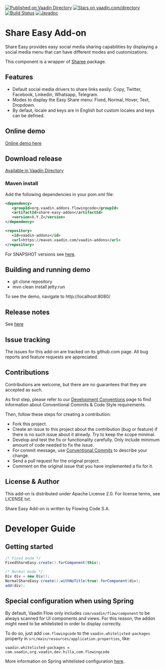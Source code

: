 [![Published on Vaadin Directory](https://img.shields.io/badge/Vaadin%20Directory-published-00b4f0.svg)](https://vaadin.com/directory/component/share-easy-add-on)
[![Stars on vaadin.com/directory](https://img.shields.io/vaadin-directory/star/share-easy-add-on.svg)](https://vaadin.com/directory/component/share-easy-add-on)
[![Build Status](https://jenkins.flowingcode.com/job/ShareEasy-addon/badge/icon)](https://jenkins.flowingcode.com/job/ShareEasy-addon)
[![Javadoc](https://img.shields.io/badge/javadoc-00b4f0)](https://javadoc.flowingcode.com/artifact/org.vaadin.addons.flowingcode/share-easy-addon)

# Share Easy Add-on

Share Easy provides easy social media sharing capabilities by displaying a social media menu that can have different modes and customizations.

This component is a wrapper of [Sharee](https://github.com/parsagholipour/sharee) package.

## Features

- Default social media drivers to share links easily: Copy, Twitter, Facebook, Linkedin, Whatsapp, Telegram.
- Modes to display the Easy Share menu: Fixed, Normal, Hover, Text, Dropdown.
- By defaut, locale and keys are in English but custom locales and keys can be defined.

## Online demo

[Online demo here](http://addonsv24.flowingcode.com/share-easy)

## Download release

[Available in Vaadin Directory](https://vaadin.com/directory/component/share-easy-add-on)

### Maven install

Add the following dependencies in your pom.xml file:

```xml
<dependency>
   <groupId>org.vaadin.addons.flowingcode</groupId>
   <artifactId>share-easy-addon</artifactId>
   <version>X.Y.Z</version>
</dependency>
```
<!-- the above dependency should be updated with latest released version information -->

```xml
<repository>
   <id>vaadin-addons</id>
   <url>https://maven.vaadin.com/vaadin-addons</url>
</repository>
```

For SNAPSHOT versions see [here](https://maven.flowingcode.com/snapshots/).

## Building and running demo

- git clone repository
- mvn clean install jetty:run

To see the demo, navigate to http://localhost:8080/

## Release notes

See [here](https://github.com/FlowingCode/ShareEasy/releases)

## Issue tracking

The issues for this add-on are tracked on its github.com page. All bug reports and feature requests are appreciated. 

## Contributions

Contributions are welcome, but there are no guarantees that they are accepted as such. 

As first step, please refer to our [Development Conventions](https://github.com/FlowingCode/DevelopmentConventions) page to find information about Conventional Commits & Code Style requirements.

Then, follow these steps for creating a contribution:

- Fork this project.
- Create an issue to this project about the contribution (bug or feature) if there is no such issue about it already. Try to keep the scope minimal.
- Develop and test the fix or functionality carefully. Only include minimum amount of code needed to fix the issue.
- For commit message, use [Conventional Commits](https://github.com/FlowingCode/DevelopmentConventions/blob/main/conventional-commits.md) to describe your change.
- Send a pull request for the original project.
- Comment on the original issue that you have implemented a fix for it.

## License & Author

This add-on is distributed under Apache License 2.0. For license terms, see LICENSE.txt.

Share Easy Add-on is written by Flowing Code S.A.

# Developer Guide

## Getting started

```java
/* Fixed mode */
FixedShareEasy.create().forComponent(this);

/* Normal mode */
Div div = new Div();
NormalShareEasy.create().withNoTitle(true).forComponent(div);
add(div);
```

## Special configuration when using Spring

By default, Vaadin Flow only includes ```com/vaadin/flow/component``` to be always scanned for UI components and views. For this reason, the addon might need to be whitelisted in order to display correctly. 

To do so, just add ```com.flowingcode``` to the ```vaadin.whitelisted-packages``` property in ```src/main/resources/application.properties```, like:

```vaadin.whitelisted-packages = com.vaadin,org.vaadin,dev.hilla,com.flowingcode```
 
More information on Spring whitelisted configuration [here](https://vaadin.com/docs/latest/integrations/spring/configuration/#configure-the-scanning-of-packages).
